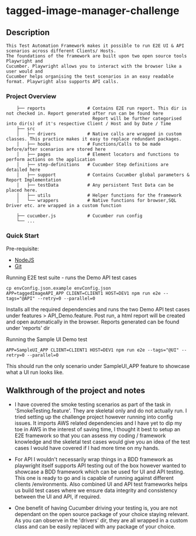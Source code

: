 # tagged-image-manager-challenge

## Description
    This Test Automation Framework makes it possible to run E2E UI & API scenarios across different Clients/ Hosts.
    The foundations of the framework are built upon two open source tools Playwright and
    Cucumber. Playwright allows you to interact with the browser like a user would and 
    Cucumber helps organising the test scenarios in an easy readable format. Playwright also supports API calls. 
     
### Project Overview

      
        ├── reports                # Contains E2E run report. This dir is not checked in. Report generated after run can be found here 
                                     Report will be further categorised into dir(s) of it's respective Client / Host and by Date / Time
        ├── src                    
        │   ├── drivers            # Native calls are wrapped in custom classes. This practice makes it easy to replace redundant packages.
        │   ├── hooks              # Functions/Calls to be made before/after scenarios are stored here
        │   ├── pages              # Element locators and functions to perform actions on the application
        │   ├── step-definitions   # Cucumber Step definitions are detailed here
        │   ├── support            # Contains Cucumber global parameters & Report Implementation
        │   ├── testData           # Any persistent Test Data can be placed here. 
        │   ├── utils              # Helper functions for the framework
        │   └── wrappers           # Native functions for browser,SQL Driver etc. are wrapped in a custom function                
        
        ├── cucumber.js            # Cucumber run config
        └── ...
        
### Quick Start 

Pre-requisite:
     
- [NodeJS](https://nodejs.org/en/download/)
- [Git](https://git-scm.com/downloads)
     

Running E2E test suite - runs the Demo API test cases 

```shell
cp envConfig.json.example envConfig.json
APP=taggedImageAPI_APP CLIENT=CLIENT1 HOST=DEV1 npm run e2e --tags="@API" --retry=0 --parallel=0
```

Installs all the required dependencies and runs the two Demo API test cases under 
features > API_Demo.feature. Post run, a html report will be created and open automatically 
in the browser. Reports generated can be found under 'reports' dir


Running the Sample UI Demo test 

```shell
APP=SampleUI_APP CLIENT=CLIENT1 HOST=DEV1 npm run e2e --tags="@UI" --retry=0 --parallel=0
```

This should run the only scenario under SampleUI_APP feature to showcase what a UI run looks like.



 
## Walkthrough of the project and notes

- I have covered the smoke testing scenarios as part of the task in 'SmokeTesting.feature'. They are 
skeletal only and do not actually run. I tried setting up the challenge project however running into config issues. It imports
AWS related dependencies and I have yet to dip my toe in AWS in the interest of saving time, I thought it best to 
setup an E2E framework so that you can assess my coding / framework knowledge and the skeletal test cases would give you an idea of 
the test cases I would have covered if I had more time on my hands. 

- For API I wouldn't necessarily wrap things in a BDD framework as playwright itself supports API
testing out of the box however wanted to showcase a BDD framework which can be used for UI and API 
testing. This one is ready to go and is capable of running against different clients /environments.
Also combined UI and API test frameworks helps us build test cases where we ensure data integrity and consistency 
between the UI and API, if required. 

- One benefit of having Cucumber driving your testing is, you are not dependant on the open source 
package of your choice staying relevant. As you can observe in the 'drivers' dir, they are all wrapped 
in a custom class and can be easily replaced with any package of your choice. 



      
  
